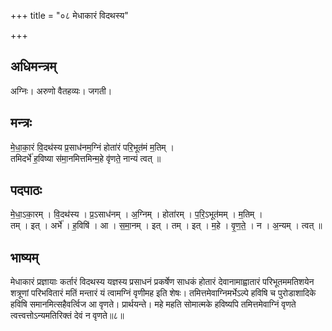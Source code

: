 +++
title = "०८ मेधाकारं विदथस्य"

+++
## अधिमन्त्रम्
अग्निः। अरुणो वैतहव्यः। जगती।

## मन्त्रः
मे॒धा॒का॒रं वि॒दथ॑स्य प्र॒साध॑नम॒ग्निं होता॑रं परि॒भूत॑मं म॒तिम् ।  
तमिदर्भे॑ ह॒विष्या स॑मा॒नमित्तमिन्म॒हे वृ॑णते॒ नान्यं त्वत् ॥

## पदपाठः
मे॒धा॒ऽका॒रम् । वि॒दथ॑स्य । प्र॒ऽसाध॑नम् । अ॒ग्निम् । होता॑रम् । प॒रि॒ऽभूत॑मम् । म॒तिम् ।  
तम् । इत् । अर्भे॑ । ह॒विषि॑ । आ । स॒मा॒नम् । इत् । तम् । इत् । म॒हे । वृ॒ण॒ते॒ । न । अ॒न्यम् । त्वत् ॥

## भाष्यम्
मेधाकारं प्रज्ञायाः कर्तारं विदथस्य यज्ञस्य प्रसाधनं प्रकर्षेण साधकं होतारं देवानामाह्वातारं परिभूतममतिशयेन शत्रूणां परिभवितारं मतिं मन्तारं यं त्वामग्निं वृणीमह इति शेषः। तमित्तमेवाग्निमर्भेऽल्पे हविषि च पुरोडाशादिके हविषि समानमित्सहैवर्त्विज आ वृणते। प्रार्थयन्ते। महे महति सोमात्मके हविष्यपि तमित्तमेवाग्निं वृणते त्वत्त्वत्तोऽन्यमतिरिक्तं देवं न वृणते॥८॥